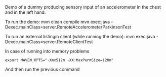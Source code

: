 Demo of a dummy producing sensory input of an accelerometer in the chest and in the left hand.

To run the demo:
	mvn clean compile
	mvn exec:java -Dexec.mainClass=server.RemoteAccelerometerParkinsonTest

To run an external listingin client (while running the demo):
	mvn exec:java -Dexec.mainClass=server.RemoteClientTest

In case of running into memory problems

	export MAVEN_OPTS="-Xmx512m -XX:MaxPermSize=128m"

And then run the previous command


